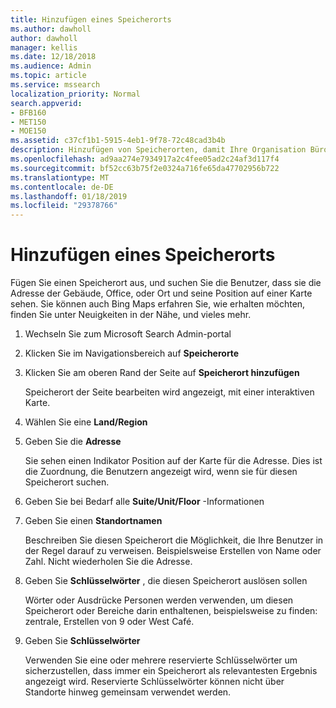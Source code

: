 ```yaml
---
title: Hinzufügen eines Speicherorts
ms.author: dawholl
author: dawholl
manager: kellis
ms.date: 12/18/2018
ms.audience: Admin
ms.topic: article
ms.service: mssearch
localization_priority: Normal
search.appverid:
- BFB160
- MET150
- MOE150
ms.assetid: c37cf1b1-5915-4eb1-9f78-72c48cad3b4b
description: Hinzufügen von Speicherorten, damit Ihre Organisation Büros, Gebäude und anderen Arbeitsbereichen in Ihrer Microsoft Search angezeigt werden Ergebnisse arbeiten
ms.openlocfilehash: ad9aa274e7934917a2c4fee05ad2c24af3d117f4
ms.sourcegitcommit: bf52cc63b75f2e0324a716fe65da47702956b722
ms.translationtype: MT
ms.contentlocale: de-DE
ms.lasthandoff: 01/18/2019
ms.locfileid: "29378766"
---
```

# <a name="add-a-location"></a>Hinzufügen eines Speicherorts

Fügen Sie einen Speicherort aus, und suchen Sie die Benutzer, dass sie die Adresse der Gebäude, Office, oder Ort und seine Position auf einer Karte sehen. Sie können auch Bing Maps erfahren Sie, wie erhalten möchten, finden Sie unter Neuigkeiten in der Nähe, und vieles mehr.
  
1. Wechseln Sie zum Microsoft Search Admin-portal
    
2. Klicken Sie im Navigationsbereich auf **Speicherorte**
    
3. Klicken Sie am oberen Rand der Seite auf **Speicherort hinzufügen**
    
    Speicherort der Seite bearbeiten wird angezeigt, mit einer interaktiven Karte.
    
4. Wählen Sie eine **Land/Region**
    
5. Geben Sie die **Adresse**
    
    Sie sehen einen Indikator Position auf der Karte für die Adresse. Dies ist die Zuordnung, die Benutzern angezeigt wird, wenn sie für diesen Speicherort suchen.
    
6. Geben Sie bei Bedarf alle **Suite/Unit/Floor** -Informationen 
    
7. Geben Sie einen **Standortnamen**
    
    Beschreiben Sie diesen Speicherort die Möglichkeit, die Ihre Benutzer in der Regel darauf zu verweisen. Beispielsweise Erstellen von Name oder Zahl. Nicht wiederholen Sie die Adresse.
    
8. Geben Sie **Schlüsselwörter** , die diesen Speicherort auslösen sollen 
    
    Wörter oder Ausdrücke Personen werden verwenden, um diesen Speicherort oder Bereiche darin enthaltenen, beispielsweise zu finden: zentrale, Erstellen von 9 oder West Café.
    
9. Geben Sie **Schlüsselwörter**
    
    Verwenden Sie eine oder mehrere reservierte Schlüsselwörter um sicherzustellen, dass immer ein Speicherort als relevantesten Ergebnis angezeigt wird. Reservierte Schlüsselwörter können nicht über Standorte hinweg gemeinsam verwendet werden.

  

